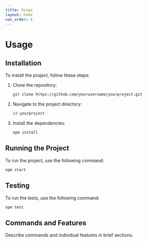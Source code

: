 ```yaml
---
title: Usage
layout: home
nav_order: 4
---
```


# Usage

## Installation

To install the project, follow these steps:

1. Clone the repository:
   ```sh
   git clone https://github.com/yourusername/yourproject.git
   ```

2. Navigate to the project directory:
   ```sh
   cd yourproject
   ```

3. Install the dependencies:
   ```sh
   npm install
   ```

## Running the Project

To run the project, use the following command:
```sh
npm start
```

## Testing

To run the tests, use the following command:
```sh
npm test
```

## Commands and Features

Describe commands and individual features in brief sections.